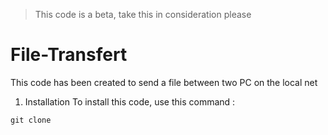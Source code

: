 > This code is a beta, take this in consideration please
# File-Transfert
This code has been created to send a file between two PC on the local net
1) Installation
To install this code, use this command :
````
git clone 
